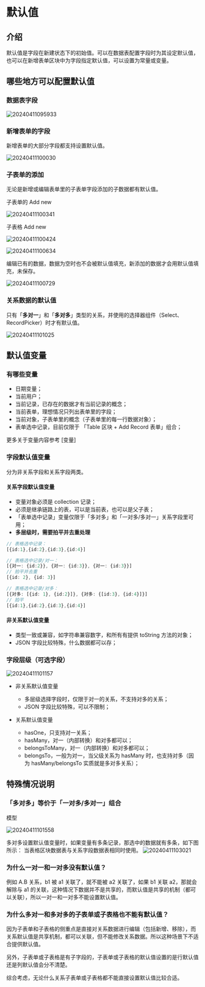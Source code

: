 # 默认值

## 介绍

默认值是字段在新建状态下的初始值。可以在数据表配置字段时为其设定默认值，也可以在新增表单区块中为字段指定默认值，可以设置为常量或变量。
## 哪些地方可以配置默认值

### 数据表字段

![20240411095933](/field/field-settings/default-value-1.png)

### 新增表单的字段

新增表单的大部分字段都支持设置默认值。

![20240411100030](/field/field-settings/default-value-2.png)

### 子表单的添加

无论是新增或编辑表单里的子表单字段添加的子数据都有默认值。

子表单的 Add new

![20240411100341](/field/field-settings/default-value-3.png)

子表格 Add new

![20240411100424](/field/field-settings/default-value-4.png)

![20240411100634](/field/field-settings/default-value-5.png)

编辑已有的数据，数据为空时也不会被默认值填充，新添加的数据才会用默认值填充，未保存。

![20240411100729](/field/field-settings/default-value-6.png)


### 关系数据的默认值

只有「**多对一**」和「**多对多**」类型的关系，并使用的选择器组件（Select、RecordPicker）时才有默认值。

![20240411101025](/field/field-settings/default-value-7.png)

## 默认值变量

### 有哪些变量

- 日期变量；
- 当前用户；
- 当前记录，已存在的数据才有当前记录的概念；
- 当前表单，理想情况只列出表单里的字段；
- 当前对象，子表单里的概念（子表单里的每一行数据对象）；
- 表单选中记录，目前仅限于 「Table 区块 + Add Record 表单」组合；

<!-- TODO: 链接 -->
更多关于变量内容参考 [变量]

### 字段默认值变量

分为非关系字段和关系字段两类。

#### 关系字段默认值变量

- 变量对象必须是 collection 记录；
- 必须是继承链路上的表，可以是当前表，也可以是父子表；
- 「表单选中记录」变量仅限于「多对多」和「一对多/多对一」关系字段里可用；
- **多层级时，需要拍平并去重处理**

```typescript
// 表格选中记录：
[{id:1},{id:2},{id:3},{id:4}]

// 表格选中记录/对一：
[{对一: {id:2}}, {对一: {id:3}}, {对一: {id:3}}] 
// 拍平并去重
[{id: 2}, {id: 3}]

// 表格选中记录/对多：
[{对多: [{id: 1}, {id:2}]}, {对多: {[id:3}, {id:4}]}]
// 拍平  
[{id:1},{id:2},{id:3},{id:4}]
```

#### 非关系默认值变量

- 类型一致或兼容，如字符串兼容数字，和所有有提供 toString 方法的对象；
- JSON 字段比较特殊，什么数据都可以存；

### 字段层级（可选字段）

![20240411101157](/field/field-settings/default-value-8.png)
- 非关系默认值变量

  - 多层级选择字段时，仅限于对一的关系，不支持对多的关系；
  - JSON 字段比较特殊，可以不限制；
- 关系默认值变量

  - hasOne，只支持对一关系；
  - hasMany，对一（内部转换）和对多都可以；
  - belongsToMany，对一（内部转换）和对多都可以；
  - belongsTo，一般为对一，当父级关系为 hasMany 时，也支持对多（因为 hasMany/belongsTo 实质就是多对多关系）；

## 特殊情况说明

### 「多对多」等价于「一对多/多对一」组合

模型
<!-- TODO: tachybase已删除插件 -->
![20240411101558](https://static-docs.nocobase.com/20240411101558.png)

多对多设置默认值变量时，如果变量有多条记录，那选中的数据就有多条，如下图所示：
当表格区块数据表与关系字段数据表相同时使用。
![20240411103021](/field/field-settings/default-value-10.png)


### 为什么一对一和一对多没有默认值？

例如 A.B 关系，b1 被 a1 关联了，就不能被 a2 关联了，如果 b1 关联 a2，那就会解除与 a1 的关联，这种情况下数据并不是共享的，而默认值是共享的机制（都可以关联），所以一对一和一对多不能设置默认值。

### 为什么多对一和多对多的子表单或子表格也不能有默认值？

因为子表单和子表格的侧重点是直接对关系数据进行编辑（包括新增、移除），而关系默认值是共享机制，都可以关联，但不能修改关系数据。所以这种场景下不适合提供默认值。

另外，子表单或子表格是有子字段的，子表单或子表格的默认值设置的是行默认值还是列默认值会分不清楚。

综合考虑，无论什么关系子表单或子表格都不能直接设置默认值比较合适。